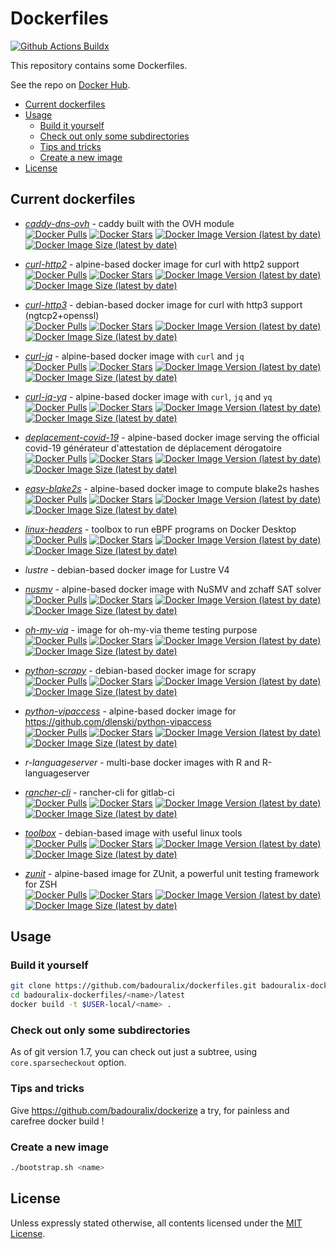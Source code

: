 # Dockerfiles

[![Github Actions Buildx](https://github.com/badouralix/dockerfiles/actions/workflows/buildx.yaml/badge.svg)](https://github.com/badouralix/dockerfiles/actions/workflows/buildx.yaml)

This repository contains some Dockerfiles.

See the repo on [Docker Hub](https://hub.docker.com/u/badouralix/).

- [Current dockerfiles](#current-dockerfiles)
- [Usage](#usage)
  - [Build it yourself](#build-it-yourself)
  - [Check out only some subdirectories](#check-out-only-some-subdirectories)
  - [Tips and tricks](#tips-and-tricks)
  - [Create a new image](#create-a-new-image)
- [License](#license)

## Current dockerfiles

- [*caddy-dns-ovh*](https://hub.docker.com/r/badouralix/caddy-dns-ovh) - caddy built with the OVH module \
[![Docker Pulls](https://img.shields.io/docker/pulls/badouralix/caddy-dns-ovh?label=pulls&logo=docker&logoColor=white)](https://hub.docker.com/r/badouralix/caddy-dns-ovh)
[![Docker Stars](https://img.shields.io/docker/stars/badouralix/caddy-dns-ovh?label=stars&logo=docker&logoColor=white)](https://hub.docker.com/r/badouralix/caddy-dns-ovh)
[![Docker Image Version (latest by date)](https://img.shields.io/docker/v/badouralix/caddy-dns-ovh?logo=docker&logoColor=white)](https://hub.docker.com/r/badouralix/caddy-dns-ovh)
[![Docker Image Size (latest by date)](https://img.shields.io/docker/image-size/badouralix/caddy-dns-ovh?label=size&logo=docker&logoColor=white)](https://hub.docker.com/r/badouralix/caddy-dns-ovh)

- [*curl-http2*](https://hub.docker.com/r/badouralix/curl-http2) - alpine-based docker image for curl with http2 support \
[![Docker Pulls](https://img.shields.io/docker/pulls/badouralix/curl-http2?label=pulls&logo=docker&logoColor=white)](https://hub.docker.com/r/badouralix/curl-http2)
[![Docker Stars](https://img.shields.io/docker/stars/badouralix/curl-http2?label=stars&logo=docker&logoColor=white)](https://hub.docker.com/r/badouralix/curl-http2)
[![Docker Image Version (latest by date)](https://img.shields.io/docker/v/badouralix/curl-http2?logo=docker&logoColor=white)](https://hub.docker.com/r/badouralix/curl-http2)
[![Docker Image Size (latest by date)](https://img.shields.io/docker/image-size/badouralix/curl-http2?label=size&logo=docker&logoColor=white)](https://hub.docker.com/r/badouralix/curl-http2)

- [*curl-http3*](https://hub.docker.com/r/badouralix/curl-http3) - debian-based docker image for curl with http3 support (ngtcp2+openssl) \
[![Docker Pulls](https://img.shields.io/docker/pulls/badouralix/curl-http3?label=pulls&logo=docker&logoColor=white)](https://hub.docker.com/r/badouralix/curl-http3)
[![Docker Stars](https://img.shields.io/docker/stars/badouralix/curl-http3?label=stars&logo=docker&logoColor=white)](https://hub.docker.com/r/badouralix/curl-http3)
[![Docker Image Version (latest by date)](https://img.shields.io/docker/v/badouralix/curl-http3?logo=docker&logoColor=white)](https://hub.docker.com/r/badouralix/curl-http3)
[![Docker Image Size (latest by date)](https://img.shields.io/docker/image-size/badouralix/curl-http3?label=size&logo=docker&logoColor=white)](https://hub.docker.com/r/badouralix/curl-http3)

- [*curl-jq*](https://hub.docker.com/r/badouralix/curl-jq) - alpine-based docker image with `curl` and `jq` \
[![Docker Pulls](https://img.shields.io/docker/pulls/badouralix/curl-jq?label=pulls&logo=docker&logoColor=white)](https://hub.docker.com/r/badouralix/curl-jq)
[![Docker Stars](https://img.shields.io/docker/stars/badouralix/curl-jq?label=stars&logo=docker&logoColor=white)](https://hub.docker.com/r/badouralix/curl-jq)
[![Docker Image Version (latest by date)](https://img.shields.io/docker/v/badouralix/curl-jq?logo=docker&logoColor=white)](https://hub.docker.com/r/badouralix/curl-jq)
[![Docker Image Size (latest by date)](https://img.shields.io/docker/image-size/badouralix/curl-jq?label=size&logo=docker&logoColor=white)](https://hub.docker.com/r/badouralix/curl-jq)

- [*curl-jq-yq*](https://hub.docker.com/r/badouralix/curl-jq-yq) - alpine-based docker image with `curl`, `jq` and `yq` \
[![Docker Pulls](https://img.shields.io/docker/pulls/badouralix/curl-jq-yq?label=pulls&logo=docker&logoColor=white)](https://hub.docker.com/r/badouralix/curl-jq-yq)
[![Docker Stars](https://img.shields.io/docker/stars/badouralix/curl-jq-yq?label=stars&logo=docker&logoColor=white)](https://hub.docker.com/r/badouralix/curl-jq-yq)
[![Docker Image Version (latest by date)](https://img.shields.io/docker/v/badouralix/curl-jq-yq?logo=docker&logoColor=white)](https://hub.docker.com/r/badouralix/curl-jq-yq)
[![Docker Image Size (latest by date)](https://img.shields.io/docker/image-size/badouralix/curl-jq-yq?label=size&logo=docker&logoColor=white)](https://hub.docker.com/r/badouralix/curl-jq-yq)

- [*deplacement-covid-19*](https://hub.docker.com/r/badouralix/deplacement-covid-19) - alpine-based docker image serving the official covid-19 générateur d'attestation de déplacement dérogatoire \
[![Docker Pulls](https://img.shields.io/docker/pulls/badouralix/deplacement-covid-19?label=pulls&logo=docker&logoColor=white)](https://hub.docker.com/r/badouralix/deplacement-covid-19)
[![Docker Stars](https://img.shields.io/docker/stars/badouralix/deplacement-covid-19?label=stars&logo=docker&logoColor=white)](https://hub.docker.com/r/badouralix/deplacement-covid-19)
[![Docker Image Version (latest by date)](https://img.shields.io/docker/v/badouralix/deplacement-covid-19?logo=docker&logoColor=white)](https://hub.docker.com/r/badouralix/deplacement-covid-19)
[![Docker Image Size (latest by date)](https://img.shields.io/docker/image-size/badouralix/deplacement-covid-19?label=size&logo=docker&logoColor=white)](https://hub.docker.com/r/badouralix/deplacement-covid-19)

- [*easy-blake2s*](https://hub.docker.com/r/badouralix/easy-blake2s) - alpine-based docker image to compute blake2s hashes \
[![Docker Pulls](https://img.shields.io/docker/pulls/badouralix/easy-blake2s?label=pulls&logo=docker&logoColor=white)](https://hub.docker.com/r/badouralix/easy-blake2s)
[![Docker Stars](https://img.shields.io/docker/stars/badouralix/easy-blake2s?label=stars&logo=docker&logoColor=white)](https://hub.docker.com/r/badouralix/easy-blake2s)
[![Docker Image Version (latest by date)](https://img.shields.io/docker/v/badouralix/easy-blake2s?logo=docker&logoColor=white)](https://hub.docker.com/r/badouralix/easy-blake2s)
[![Docker Image Size (latest by date)](https://img.shields.io/docker/image-size/badouralix/easy-blake2s?label=size&logo=docker&logoColor=white)](https://hub.docker.com/r/badouralix/easy-blake2s)

- [*linux-headers*](https://hub.docker.com/r/badouralix/linux-headers) - toolbox to run eBPF programs on Docker Desktop \
[![Docker Pulls](https://img.shields.io/docker/pulls/badouralix/linux-headers?label=pulls&logo=docker&logoColor=white)](https://hub.docker.com/r/badouralix/linux-headers)
[![Docker Stars](https://img.shields.io/docker/stars/badouralix/linux-headers?label=stars&logo=docker&logoColor=white)](https://hub.docker.com/r/badouralix/linux-headers)
[![Docker Image Version (latest by date)](https://img.shields.io/docker/v/badouralix/linux-headers?logo=docker&logoColor=white)](https://hub.docker.com/r/badouralix/linux-headers)
[![Docker Image Size (latest by date)](https://img.shields.io/docker/image-size/badouralix/linux-headers?label=size&logo=docker&logoColor=white)](https://hub.docker.com/r/badouralix/linux-headers)

- *lustre* - debian-based docker image for Lustre V4

- [*nusmv*](https://hub.docker.com/r/badouralix/nusmv) - alpine-based docker image with NuSMV and zchaff SAT solver \
[![Docker Pulls](https://img.shields.io/docker/pulls/badouralix/nusmv?label=pulls&logo=docker&logoColor=white)](https://hub.docker.com/r/badouralix/nusmv)
[![Docker Stars](https://img.shields.io/docker/stars/badouralix/nusmv?label=stars&logo=docker&logoColor=white)](https://hub.docker.com/r/badouralix/nusmv)
[![Docker Image Version (latest by date)](https://img.shields.io/docker/v/badouralix/nusmv?logo=docker&logoColor=white)](https://hub.docker.com/r/badouralix/nusmv)
[![Docker Image Size (latest by date)](https://img.shields.io/docker/image-size/badouralix/nusmv?label=size&logo=docker&logoColor=white)](https://hub.docker.com/r/badouralix/nusmv)

- [*oh-my-via*](https://hub.docker.com/r/badouralix/oh-my-via) - image for oh-my-via theme testing purpose \
[![Docker Pulls](https://img.shields.io/docker/pulls/badouralix/oh-my-via?label=pulls&logo=docker&logoColor=white)](https://hub.docker.com/r/badouralix/oh-my-via)
[![Docker Stars](https://img.shields.io/docker/stars/badouralix/oh-my-via?label=stars&logo=docker&logoColor=white)](https://hub.docker.com/r/badouralix/oh-my-via)
[![Docker Image Version (latest by date)](https://img.shields.io/docker/v/badouralix/oh-my-via?logo=docker&logoColor=white)](https://hub.docker.com/r/badouralix/oh-my-via)
[![Docker Image Size (latest by date)](https://img.shields.io/docker/image-size/badouralix/oh-my-via?label=size&logo=docker&logoColor=white)](https://hub.docker.com/r/badouralix/oh-my-via)

- [*python-scrapy*](https://hub.docker.com/r/badouralix/python-scrapy) - debian-based docker image for scrapy \
[![Docker Pulls](https://img.shields.io/docker/pulls/badouralix/python-scrapy?label=pulls&logo=docker&logoColor=white)](https://hub.docker.com/r/badouralix/python-scrapy)
[![Docker Stars](https://img.shields.io/docker/stars/badouralix/python-scrapy?label=stars&logo=docker&logoColor=white)](https://hub.docker.com/r/badouralix/python-scrapy)
[![Docker Image Version (latest by date)](https://img.shields.io/docker/v/badouralix/python-scrapy?logo=docker&logoColor=white)](https://hub.docker.com/r/badouralix/python-scrapy)
[![Docker Image Size (latest by date)](https://img.shields.io/docker/image-size/badouralix/python-scrapy?label=size&logo=docker&logoColor=white)](https://hub.docker.com/r/badouralix/python-scrapy)

- [*python-vipaccess*](https://hub.docker.com/r/badouralix/python-vipaccess) - alpine-based docker image for <https://github.com/dlenski/python-vipaccess> \
[![Docker Pulls](https://img.shields.io/docker/pulls/badouralix/python-vipaccess?label=pulls&logo=docker&logoColor=white)](https://hub.docker.com/r/badouralix/python-vipaccess)
[![Docker Stars](https://img.shields.io/docker/stars/badouralix/python-vipaccess?label=stars&logo=docker&logoColor=white)](https://hub.docker.com/r/badouralix/python-vipaccess)
[![Docker Image Version (latest by date)](https://img.shields.io/docker/v/badouralix/python-vipaccess?logo=docker&logoColor=white)](https://hub.docker.com/r/badouralix/python-vipaccess)
[![Docker Image Size (latest by date)](https://img.shields.io/docker/image-size/badouralix/python-vipaccess?label=size&logo=docker&logoColor=white)](https://hub.docker.com/r/badouralix/python-vipaccess)

- *r-languageserver* - multi-base docker images with R and R-languageserver

- [*rancher-cli*](https://hub.docker.com/r/badouralix/rancher-cli) - rancher-cli for gitlab-ci \
[![Docker Pulls](https://img.shields.io/docker/pulls/badouralix/rancher-cli?label=pulls&logo=docker&logoColor=white)](https://hub.docker.com/r/badouralix/rancher-cli)
[![Docker Stars](https://img.shields.io/docker/stars/badouralix/rancher-cli?label=stars&logo=docker&logoColor=white)](https://hub.docker.com/r/badouralix/rancher-cli)
[![Docker Image Version (latest by date)](https://img.shields.io/docker/v/badouralix/rancher-cli?logo=docker&logoColor=white)](https://hub.docker.com/r/badouralix/rancher-cli)
[![Docker Image Size (latest by date)](https://img.shields.io/docker/image-size/badouralix/rancher-cli?label=size&logo=docker&logoColor=white)](https://hub.docker.com/r/badouralix/rancher-cli)

- [*toolbox*](https://hub.docker.com/r/badouralix/toolbox) - debian-based image with useful linux tools \
[![Docker Pulls](https://img.shields.io/docker/pulls/badouralix/toolbox?label=pulls&logo=docker&logoColor=white)](https://hub.docker.com/r/badouralix/toolbox)
[![Docker Stars](https://img.shields.io/docker/stars/badouralix/toolbox?label=stars&logo=docker&logoColor=white)](https://hub.docker.com/r/badouralix/toolbox)
[![Docker Image Version (latest by date)](https://img.shields.io/docker/v/badouralix/toolbox?logo=docker&logoColor=white)](https://hub.docker.com/r/badouralix/toolbox)
[![Docker Image Size (latest by date)](https://img.shields.io/docker/image-size/badouralix/toolbox?label=size&logo=docker&logoColor=white)](https://hub.docker.com/r/badouralix/toolbox)

- [*zunit*](https://hub.docker.com/r/badouralix/zunit) - alpine-based image for ZUnit, a powerful unit testing framework for ZSH \
[![Docker Pulls](https://img.shields.io/docker/pulls/badouralix/zunit?label=pulls&logo=docker&logoColor=white)](https://hub.docker.com/r/badouralix/zunit)
[![Docker Stars](https://img.shields.io/docker/stars/badouralix/zunit?label=stars&logo=docker&logoColor=white)](https://hub.docker.com/r/badouralix/zunit)
[![Docker Image Version (latest by date)](https://img.shields.io/docker/v/badouralix/zunit?logo=docker&logoColor=white)](https://hub.docker.com/r/badouralix/zunit)
[![Docker Image Size (latest by date)](https://img.shields.io/docker/image-size/badouralix/zunit?label=size&logo=docker&logoColor=white)](https://hub.docker.com/r/badouralix/zunit)

## Usage

### Build it yourself

```bash
git clone https://github.com/badouralix/dockerfiles.git badouralix-dockerfiles
cd badouralix-dockerfiles/<name>/latest
docker build -t $USER-local/<name> .
```

### Check out only some subdirectories

As of git version 1.7, you can check out just a subtree, using `core.sparsecheckout` option.

### Tips and tricks

Give <https://github.com/badouralix/dockerize> a try, for painless and carefree docker build !

### Create a new image

```bash
./bootstrap.sh <name>
```

## License

Unless expressly stated otherwise, all contents licensed under the [MIT License](LICENSE).
